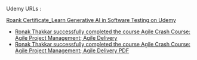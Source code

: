 Udemy URLs :

[Roank Certificate_Learn Generative AI in Software Testing on Udemy](https://udemy-certificate.s3.amazonaws.com/image/UC-0ee0677f-56f9-4a53-a722-9813c93da9d5.jpg)

- [Ronak Thakkar successfully completed the course Agile Crash Course: Agile Project Management; Agile Delivery ](https://udemy-certificate.s3.amazonaws.com/image/UC-dae8239a-085e-45a3-841b-a50a392302ca.jpg) 
- [Ronak Thakkar successfully completed the course Agile Crash Course: Agile Project Management; Agile Delivery PDF]([url](https://udemy-certificate.s3.amazonaws.com/pdf/UC-dae8239a-085e-45a3-841b-a50a392302ca.pdf))
